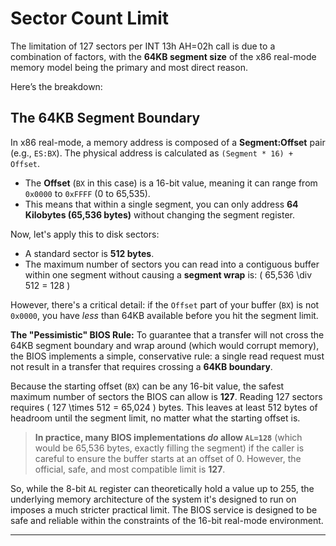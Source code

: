 # Sector Count Limit

The limitation of 127 sectors per INT 13h AH=02h call is due to a combination of factors, with the **64KB segment size** of the x86 real-mode memory model being the primary and most direct reason.

Here’s the breakdown:

## The 64KB Segment Boundary

In x86 real-mode, a memory address is composed of a **Segment:Offset** pair (e.g., `ES:BX`). The physical address is calculated as `(Segment * 16) + Offset`.

- The **Offset** (`BX` in this case) is a 16-bit value, meaning it can range from `0x0000` to `0xFFFF` (0 to 65,535).
- This means that within a single segment, you can only address **64 Kilobytes (65,536 bytes)** without changing the segment register.

Now, let's apply this to disk sectors:
- A standard sector is **512 bytes**.
- The maximum number of sectors you can read into a contiguous buffer within one segment without causing a **segment wrap** is:
  \( 65,536 \div 512 = 128 \)

However, there's a critical detail: if the `Offset` part of your buffer (`BX`) is not `0x0000`, you have *less* than 64KB available before you hit the segment limit.

**The "Pessimistic" BIOS Rule:**
To guarantee that a transfer will not cross the 64KB segment boundary and wrap around (which would corrupt memory), the BIOS implements a simple, conservative rule: a single read request must not result in a transfer that requires crossing a **64KB boundary**.

Because the starting offset (`BX`) can be any 16-bit value, the safest maximum number of sectors the BIOS can allow is **127**. Reading 127 sectors requires \( 127 \times 512 = 65,024 \) bytes. This leaves at least 512 bytes of headroom until the segment limit, no matter what the starting offset is.

> **In practice, many BIOS implementations *do* allow `AL=128`** (which would be 65,536 bytes, exactly filling the segment) if the caller is careful to ensure the buffer starts at an offset of 0. However, the official, safe, and most compatible limit is **127**.

So, while the 8-bit `AL` register can theoretically hold a value up to 255, the underlying memory architecture of the system it's designed to run on imposes a much stricter practical limit. The BIOS service is designed to be safe and reliable within the constraints of the 16-bit real-mode environment.

---
